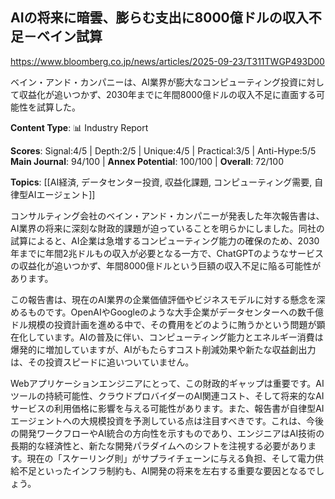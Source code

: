 ## AIの将来に暗雲、膨らむ支出に8000億ドルの収入不足－ベイン試算

https://www.bloomberg.co.jp/news/articles/2025-09-23/T311TWGP493D00

ベイン・アンド・カンパニーは、AI業界が膨大なコンピューティング投資に対して収益化が追いつかず、2030年までに年間8000億ドルの収入不足に直面する可能性を試算した。

**Content Type**: 📊 Industry Report

**Scores**: Signal:4/5 | Depth:2/5 | Unique:4/5 | Practical:3/5 | Anti-Hype:5/5
**Main Journal**: 94/100 | **Annex Potential**: 100/100 | **Overall**: 72/100

**Topics**: [[AI経済, データセンター投資, 収益化課題, コンピューティング需要, 自律型AIエージェント]]

コンサルティング会社のベイン・アンド・カンパニーが発表した年次報告書は、AI業界の将来に深刻な財政的課題が迫っていることを明らかにしました。同社の試算によると、AI企業は急増するコンピューティング能力の確保のため、2030年までに年間2兆ドルもの収入が必要となる一方で、ChatGPTのようなサービスの収益化が追いつかず、年間8000億ドルという巨額の収入不足に陥る可能性があります。

この報告書は、現在のAI業界の企業価値評価やビジネスモデルに対する懸念を深めるものです。OpenAIやGoogleのような大手企業がデータセンターへの数千億ドル規模の投資計画を進める中で、その費用をどのように賄うかという問題が顕在化しています。AIの普及に伴い、コンピューティング能力とエネルギー消費は爆発的に増加していますが、AIがもたらすコスト削減効果や新たな収益創出力は、その投資スピードに追いついていません。

Webアプリケーションエンジニアにとって、この財政的ギャップは重要です。AIツールの持続可能性、クラウドプロバイダーのAI関連コスト、そして将来的なAIサービスの利用価格に影響を与える可能性があります。また、報告書が自律型AIエージェントへの大規模投資を予測している点は注目すべきです。これは、今後の開発ワークフローやAI統合の方向性を示すものであり、エンジニアはAI技術の長期的な経済性と、新たな開発パラダイムへのシフトを注視する必要があります。現在の「スケーリング則」がサプライチェーンに与える負担、そして電力供給不足といったインフラ制約も、AI開発の将来を左右する重要な要因となるでしょう。